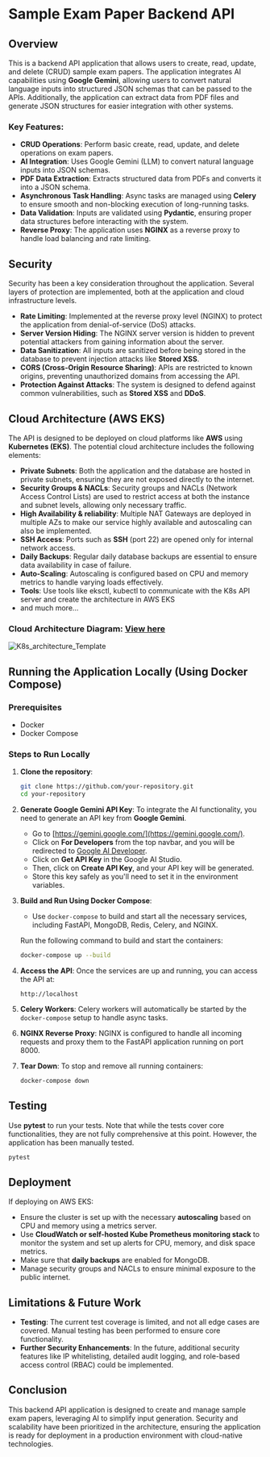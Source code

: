 
# Sample Exam Paper Backend API

## Overview
This is a backend API application that allows users to create, read, update, and delete (CRUD) sample exam papers. The application integrates AI capabilities using **Google Gemini**, allowing users to convert natural language inputs into structured JSON schemas that can be passed to the APIs. Additionally, the application can extract data from PDF files and generate JSON structures for easier integration with other systems.

### Key Features:
- **CRUD Operations**: Perform basic create, read, update, and delete operations on exam papers.
- **AI Integration**: Uses Google Gemini (LLM) to convert natural language inputs into JSON schemas.
- **PDF Data Extraction**: Extracts structured data from PDFs and converts it into a JSON schema.
- **Asynchronous Task Handling**: Async tasks are managed using **Celery** to ensure smooth and non-blocking execution of long-running tasks.
- **Data Validation**: Inputs are validated using **Pydantic**, ensuring proper data structures before interacting with the system.
- **Reverse Proxy**: The application uses **NGINX** as a reverse proxy to handle load balancing and rate limiting.

## Security
Security has been a key consideration throughout the application. Several layers of protection are implemented, both at the application and cloud infrastructure levels.

- **Rate Limiting**: Implemented at the reverse proxy level (NGINX) to protect the application from denial-of-service (DoS) attacks.
- **Server Version Hiding**: The NGINX server version is hidden to prevent potential attackers from gaining information about the server.
- **Data Sanitization**: All inputs are sanitized before being stored in the database to prevent injection attacks like **Stored XSS**.
- **CORS (Cross-Origin Resource Sharing)**: APIs are restricted to known origins, preventing unauthorized domains from accessing the API.
- **Protection Against Attacks**: The system is designed to defend against common vulnerabilities, such as **Stored XSS** and **DDoS**.

## Cloud Architecture (AWS EKS)
The API is designed to be deployed on cloud platforms like **AWS** using **Kubernetes (EKS)**. The potential cloud architecture includes the following elements:

- **Private Subnets**: Both the application and the database are hosted in private subnets, ensuring they are not exposed directly to the internet.
- **Security Groups & NACLs**: Security groups and NACLs (Network Access Control Lists) are used to restrict access at both the instance and subnet levels, allowing only necessary traffic.
- **High Availability & reliability**: Multiple NAT Gateways are deployed in multiple AZs to make our service highly available and autoscaling can also be implemented.
- **SSH Access**: Ports such as **SSH** (port 22) are opened only for internal network access.
- **Daily Backups**: Regular daily database backups are essential to ensure data availability in case of failure.
- **Auto-Scaling**: Autoscaling is configured based on CPU and memory metrics to handle varying loads effectively.
- **Tools**: Use tools like eksctl, kubectl to communicate with the K8s API server and create the architecture in AWS EKS
- and much more...
### Cloud Architecture Diagram: [View here](https://drive.google.com/file/d/1HTe5B4Gr8l7xsGgyGVsuVfaPfxqyu-PK/view?usp=sharing)
![K8s_architecture_Template](https://github.com/user-attachments/assets/71c74c48-75b4-4b0b-a1c0-e2d34f55a8ea)


## Running the Application Locally (Using Docker Compose)

### Prerequisites
- Docker
- Docker Compose

### Steps to Run Locally

1. **Clone the repository**:
   ```bash
   git clone https://github.com/your-repository.git
   cd your-repository
   ```

2. **Generate Google Gemini API Key**:
   To integrate the AI functionality, you need to generate an API key from **Google Gemini**.

   - Go to [https://gemini.google.com/](https://gemini.google.com/).
   - Click on **For Developers** from the top navbar, and you will be redirected to [Google AI Developer](https://ai.google.dev/).
   - Click on **Get API Key** in the Google AI Studio.
   - Then, click on **Create API Key**, and your API key will be generated.
   - Store this key safely as you'll need to set it in the environment variables.

3. **Build and Run Using Docker Compose**:
   - Use `docker-compose` to build and start all the necessary services, including FastAPI, MongoDB, Redis, Celery, and NGINX.

   Run the following command to build and start the containers:
   ```bash
   docker-compose up --build
   ```

4. **Access the API**:
   Once the services are up and running, you can access the API at:
   ```
   http://localhost
   ```

5. **Celery Workers**:
   Celery workers will automatically be started by the `docker-compose` setup to handle async tasks.

6. **NGINX Reverse Proxy**:
   NGINX is configured to handle all incoming requests and proxy them to the FastAPI application running on port 8000.

7. **Tear Down**:
   To stop and remove all running containers:
   ```bash
   docker-compose down
   ```

## Testing
Use **pytest** to run your tests. Note that while the tests cover core functionalities, they are not fully comprehensive at this point. However, the application has been manually tested.

```bash
pytest
```

## Deployment
If deploying on AWS EKS:
- Ensure the cluster is set up with the necessary **autoscaling** based on CPU and memory using a metrics server.
- Use **CloudWatch or self-hosted Kube Prometheus monitoring stack** to monitor the system and set up alerts for CPU, memory, and disk space metrics.
- Make sure that **daily backups** are enabled for MongoDB.
- Manage security groups and NACLs to ensure minimal exposure to the public internet.

## Limitations & Future Work
- **Testing**: The current test coverage is limited, and not all edge cases are covered. Manual testing has been performed to ensure core functionality.
- **Further Security Enhancements**: In the future, additional security features like IP whitelisting, detailed audit logging, and role-based access control (RBAC) could be implemented.

## Conclusion
This backend API application is designed to create and manage sample exam papers, leveraging AI to simplify input generation. Security and scalability have been prioritized in the architecture, ensuring the application is ready for deployment in a production environment with cloud-native technologies.
```
